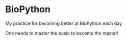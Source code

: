 # BioPython
My practice for becoming better at BioPython each day

One needs to master the basic to become the master!

